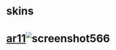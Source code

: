 # skins
# [ar11](https://cdn.discordapp.com/attachments/579021338342326272/1174433955815116800/aehtt.osk?ex=656793da&is=65551eda&hm=37f838d04c02260f29755da0cb3c9d75c7f76487563ee62ed16b4fdbc7412bd6&)![screenshot566](https://github.com/DONTJUSTSTAND/skins/assets/151090695/748d91c2-e69a-4431-b9c2-44f9bc5eb1a4)
